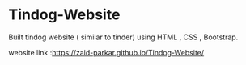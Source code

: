 # Tindog-Website
Built tindog website ( similar to tinder) using HTML , CSS , Bootstrap.

website link :https://zaid-parkar.github.io/Tindog-Website/
